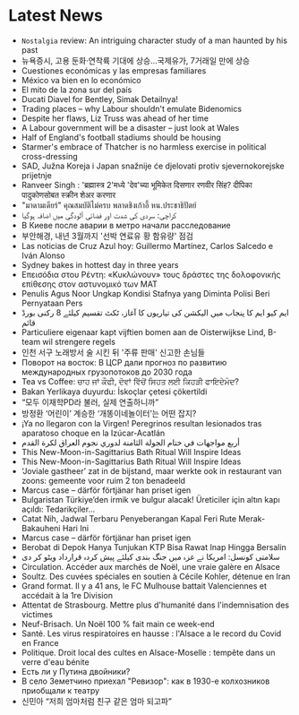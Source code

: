 # Latest News
-  `Nostalgia` review: An intriguing character study of a man haunted by his past
-  뉴욕증시, 고용 둔화·연착륙 기대에 상승…국제유가, 7거래일 만에 상승
-  Cuestiones económicas y las empresas familiares
-  México va bien en lo económico
-  El mito de la zona sur del país
-  Ducati Diavel for Bentley, Simak Detailnya!
-  Trading places – why Labour shouldn't emulate Bidenomics
-  Despite her flaws, Liz Truss was ahead of her time
-  A Labour government will be a disaster – just look at Wales
-  Half of England's football stadiums should be housing
-  Starmer's embrace of Thatcher is no harmless exercise in political cross-dressing
-  SAD, Južna Koreja i Japan snažnije će djelovati protiv sjevernokorejske prijetnje
-  Ranveer Singh : 'ब्रह्मास्त्र 2'मध्ये 'देव'च्या भूमिकेत दिसणार रणवीर सिंह? दीपिका पादुकोणसोबत स्क्रीन शेअर करणार
-  "มาดามเดียร์" คุณสมบัติไม่ครบ พลาดชิงเก้าอี้ หน.ประชาธิปัตย์
-  کراچی: سردی کی شدت اور فضائی آلودگی میں اضافہ ہوگیا
-  В Киеве после аварии в метро начали расследование
-  부안해경, 내년 3월까지 '선박 연료유 황 함유량' 점검
-  Las noticias de Cruz Azul hoy: Guillermo Martínez, Carlos Salcedo e Iván Alonso
-  Sydney bakes in hottest day in three years
-  Επεισόδια στου Ρέντη: «Κυκλώνουν» τους δράστες της δολοφονικής επίθεσης στον αστυνομικό των ΜΑΤ
-  Penulis Agus Noor Ungkap Kondisi Stafnya yang Diminta Polisi Beri Pernyataan Pers
-  ایم کیو ایم کا پنجاب میں الیکشن کی تیاریوں کا آغاز، ٹکٹ تقسیم کیلئے 8 رکنی بورڈ قائم
-  Particuliere eigenaar kapt vijftien bomen aan de Oisterwijkse Lind, B-team wil strengere regels
-  인천 서구 노래방서 술 시킨 뒤 '주류 판매' 신고한 손님들
-  Поворот на восток: В ЦСР дали прогноз по развитию международных грузопотоков до 2030 года
-  Tea vs Coffee: ਚਾਹ ਜਾਂ ਕੌਫੀ, ਦੋਵਾਂ ਵਿੱਚੋਂ ਸਿਹਤ ਲਈ ਕਿਹੜੀ ਫਾਇਦੇਮੰਦ?
-  Bakan Yerlikaya duyurdu: İskoçlar çetesi çökertildi
-  “모두 이재학PD라 불러, 실제 연출하니까”
-  방정환 ‘어린이’ 계승한 ‘개똥이네놀이터’는 어떤 잡지?
-  ¡Ya no llegaron con la Virgen! Peregrinos resultan lesionados tras aparatoso choque en la Izúcar-Acatlán
-  أربع مواجهات في ختام الجولة الثامنة لدوري نجوم العراق لكرة القدم
-  This New-Moon-in-Sagittarius Bath Ritual Will Inspire Ideas
-  This New-Moon-in-Sagittarius Bath Ritual Will Inspire Ideas
-  ‘Joviale gastheer’ zat in de bijstand, maar werkte ook in restaurant van zoons: gemeente voor ruim 2 ton benadeeld
-  Marcus case – därför förtjänar han priset igen
-  Bulgaristan Türkiye’den irmik ve bulgur alacak! Üreticiler için altın kapı açıldı: Tedarikçiler…
-  Catat Nih, Jadwal Terbaru Penyeberangan Kapal Feri Rute Merak-Bakauheni Hari Ini
-  Marcus case – därför förtjänar han priset igen
-  Berobat di Depok Hanya Tunjukan KTP Bisa Rawat Inap Hingga Bersalin
-  سلامتی کونسل: امریکا نے غزہ میں جنگ بندی کیلئے پیش کردہ قرارداد ویٹو کر دی
-  Circulation. Accéder aux marchés de Noël, une vraie galère en Alsace
-  Soultz. Des cuvées spéciales en soutien à Cécile Kohler, détenue en Iran
-  Grand format. Il y a 41 ans, le FC Mulhouse battait Valenciennes et accédait à la 1re Division
-  Attentat de Strasbourg. Mettre plus d'humanité dans l'indemnisation des victimes
-  Neuf-Brisach. Un Noël 100 % fait main ce week-end
-  Santé. Les virus respiratoires en hausse : l'Alsace a le record du Covid en France
-  Politique. Droit local des cultes en Alsace-Moselle : tempête dans un verre d'eau bénite
-  Есть ли у Путина двойники?
-  В село Земетчино приехал "Ревизор": как в 1930-е колхозников приобщали к театру
-  신민아 “저희 엄마처럼 친구 같은 엄마 되고파”

